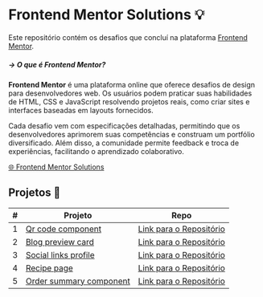 # Frontend Mentor Solutions 💡

Este repositório contém os desafios que concluí na plataforma [Frontend Mentor](https://www.frontendmentor.io/challenges).

##### &rarr; O que é Frontend Mentor? 
**Frontend Mentor** é uma plataforma online que oferece desafios de design para desenvolvedores web. Os usuários podem praticar suas habilidades de HTML, CSS e JavaScript resolvendo projetos reais, como criar sites e interfaces baseadas em layouts fornecidos.

Cada desafio vem com especificações detalhadas, permitindo que os desenvolvedores aprimorem suas competências e construam um portfólio diversificado. Além disso, a comunidade permite feedback e troca de experiências, facilitando o aprendizado colaborativo.

[🌐 Frontend Mentor Solutions](https://perfidev.github.io/frontend-mentor/)

## Projetos 📝

|  #  | Projeto                                                                                       | Repo                                                                                                     |
| --- | --------------------------------------------------------------------------------------------- | -------------------------------------------------------------------------------------------------------- |
|  1  | [Qr code component](https://perfidev.github.io/frontend-mentor/qr-code-component)             | [Link para o Repositório](https://github.com/perfidev/frontend-mentor/tree/main/qr-code-component)       |
|  2  | [Blog preview card](https://perfidev.github.io/frontend-mentor/blog-preview-card)             | [Link para o Repositório](https://github.com/perfidev/frontend-mentor/tree/main/blog-preview-card)       |
|  3  | [Social links profile](https://perfidev.github.io/frontend-mentor/social-links-profile)       | [Link para o Repositório](https://github.com/perfidev/frontend-mentor/tree/main/social-links-profile)    |
|  4  | [Recipe page](https://perfidev.github.io/frontend-mentor/recipe-page)                         | [Link para o Repositório](https://github.com/perfidev/frontend-mentor/tree/main/recipe-page)             |
|  5  | [Order summary component](https://perfidev.github.io/frontend-mentor/order-summary-component) | [Link para o Repositório](https://github.com/perfidev/frontend-mentor/tree/main/order-summary-component) |